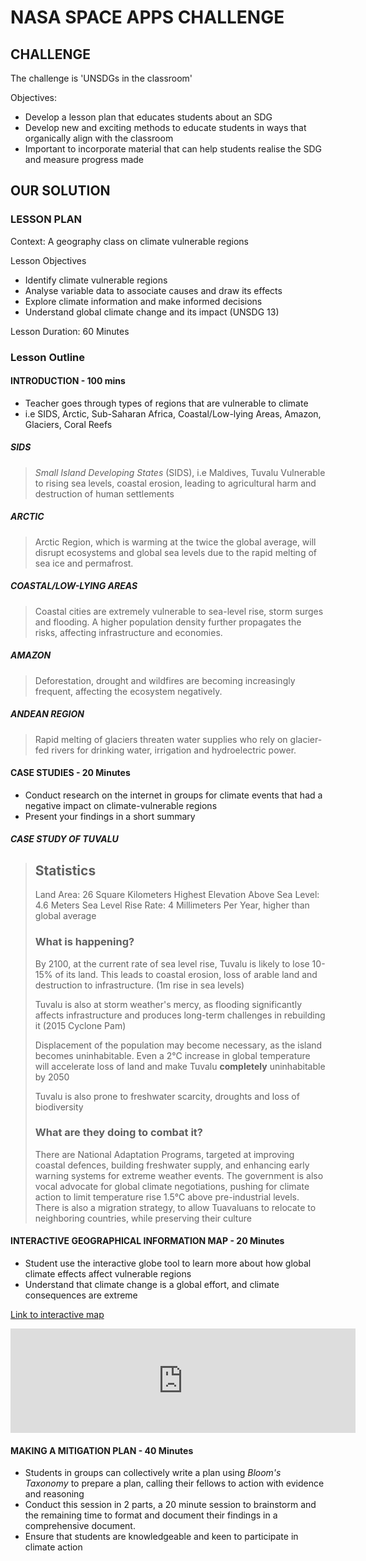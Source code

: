 # NASA SPACE APPS CHALLENGE

## CHALLENGE

The challenge is 'UNSDGs in the classroom'

Objectives:

- Develop a lesson plan that educates students about an SDG
- Develop new and exciting methods to educate students in ways that organically
align with the classroom
- Important to incorporate material that can help students realise the SDG
and measure progress made

## OUR SOLUTION

### LESSON PLAN

Context: A geography class on climate vulnerable regions

Lesson Objectives

- Identify climate vulnerable regions
- Analyse variable data to associate causes and draw its effects
- Explore climate information and make informed decisions
- Understand global climate change and its impact (UNSDG 13)

Lesson Duration: 60 Minutes

### Lesson Outline

#### INTRODUCTION - 100 mins

- Teacher goes through types of regions that are vulnerable to climate
- i.e SIDS, Arctic, Sub-Saharan Africa, Coastal/Low-lying Areas, Amazon,
Glaciers, Coral Reefs

##### SIDS

> *Small Island Developing States* (SIDS), i.e Maldives, Tuvalu
> Vulnerable to rising sea levels, coastal erosion, leading to
> agricultural harm and destruction of human settlements

##### ARCTIC

> Arctic Region, which is warming at the twice the global average,
> will disrupt ecosystems and global sea levels due to the rapid melting
> of sea ice and permafrost.

##### COASTAL/LOW-LYING AREAS

> Coastal cities are extremely vulnerable to sea-level rise, storm surges
> and flooding. A higher population density further propagates the risks,
> affecting infrastructure and economies.

##### AMAZON

> Deforestation, drought and wildfires are becoming increasingly frequent,
> affecting the ecosystem negatively.

##### ANDEAN REGION

> Rapid melting of glaciers threaten water supplies who rely on glacier-fed
> rivers for drinking water, irrigation and hydroelectric power.

#### CASE STUDIES - 20 Minutes

- Conduct research on the internet in groups for climate events that had
a negative impact on climate-vulnerable regions
- Present your findings in a short summary

##### CASE STUDY OF TUVALU

> ## Statistics
>
> Land Area: 26 Square Kilometers
> Highest Elevation Above Sea Level: 4.6 Meters
> Sea Level Rise Rate: 4 Millimeters Per Year, higher than global average
>
> ### What is happening?
>
> By 2100, at the current rate of sea level rise, Tuvalu is likely to lose
> 10-15% of its land. This leads to coastal erosion, loss of arable land and
> destruction to infrastructure. (1m rise in sea levels)
>
> Tuvalu is also at storm weather's mercy, as flooding significantly affects
> infrastructure and produces long-term challenges in rebuilding it
> (2015 Cyclone Pam)
>
> Displacement of the population may become necessary, as the island becomes
> uninhabitable. Even a 2°C increase in global temperature will accelerate
> loss of land and make Tuvalu **completely** uninhabitable by 2050
>
> Tuvalu is also prone to freshwater scarcity, droughts and loss of biodiversity
>
> ### What are they doing to combat it?
>
> There are National Adaptation Programs, targeted at improving coastal defences,
> building freshwater supply, and enhancing early warning systems for extreme
> weather events. The government is also vocal advocate for global climate
> negotiations, pushing for climate action to limit temperature rise 1.5°C above
> pre-industrial levels. There is also a migration strategy, to allow Tuavaluans
> to relocate to neighboring countries, while preserving their culture

#### INTERACTIVE GEOGRAPHICAL INFORMATION MAP - 20 Minutes

- Student use the interactive globe tool to learn more about how global climate
effects affect vulnerable regions
- Understand that climate change is a global effort, and climate consequences are
extreme

[Link to interactive map](https://splodster.itch.io/nasa-space-apps-globe-view)

<iframe frameborder="0" src="https://itch.io/embed/3019431" width="552" height="167"><a href="https://splodster.itch.io/nasa-space-apps-globe-view">NASA Space Apps Globe-View by splodster</a></iframe>

#### MAKING A MITIGATION PLAN - 40 Minutes

- Students in groups can collectively write a plan using *Bloom's Taxonomy* to
prepare a plan, calling their fellows to action with evidence and reasoning
- Conduct this session in 2 parts, a 20 minute session to brainstorm and
the remaining time to format and document their findings in a comprehensive
document.
- Ensure that students are knowledgeable and keen to participate in climate action
